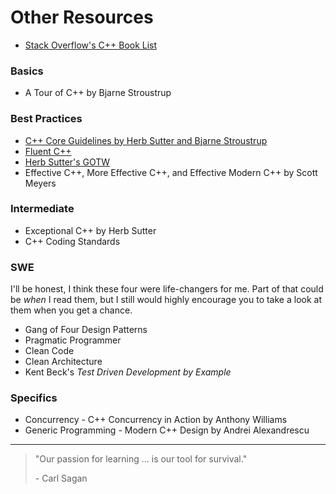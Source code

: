 # Other Resources

* [Stack Overflow's C++ Book List](https://stackoverflow.com/questions/388242/the-definitive-c-book-guide-and-list)

### Basics
* A Tour of C++ by Bjarne Stroustrup

### Best Practices
* [C++ Core Guidelines by Herb Sutter and Bjarne Stroustrup](https://isocpp.github.io/CppCoreGuidelines/CppCoreGuidelines)
* [Fluent C++](https://www.fluentcpp.com/)
* [Herb Sutter's GOTW](https://herbsutter.com/gotw/)
* Effective C++, More Effective C++, and Effective Modern C++ by Scott Meyers

### Intermediate
* Exceptional C++ by Herb Sutter
* C++ Coding Standards

### SWE
I'll be honest, I think these four were life-changers for me.
Part of that could be *when* I read them, but I still would highly encourage you to take a look at them when you get a chance.
* Gang of Four Design Patterns
* Pragmatic Programmer
* Clean Code
* Clean Architecture
* Kent Beck's *Test Driven Development by Example*

### Specifics
* Concurrency - C++ Concurrency in Action by Anthony Williams
* Generic Programming - Modern C++ Design by Andrei Alexandrescu

---

> "Our passion for learning ... is our tool for survival."
>
> \- Carl Sagan